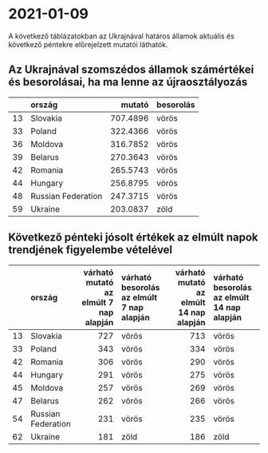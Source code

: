 # 2021-01-09
A következő táblázatokban az Ukrajnával határos államok aktuális és következő péntekre előrejelzett mutatói láthatók.
## Az Ukrajnával szomszédos államok számértékei és besorolásai, ha ma lenne az újraosztályozás

|   |ország             |   mutató|besorolás |
|:--|:------------------|--------:|:---------|
|13 |Slovakia           | 707.4896|vörös     |
|33 |Poland             | 322.4366|vörös     |
|36 |Moldova            | 316.7852|vörös     |
|39 |Belarus            | 270.3643|vörös     |
|42 |Romania            | 265.5743|vörös     |
|44 |Hungary            | 256.8795|vörös     |
|48 |Russian Federation | 247.3715|vörös     |
|59 |Ukraine            | 203.0837|zöld      |
## Következő pénteki jósolt értékek az elmúlt napok trendjének figyelembe vételével
|   |ország             | várható mutató az elmúlt 7 nap alapján|várható besorolás az elmúlt 7 nap alapján | várható mutató az elmúlt 14 nap alapján|várható besorolás az elmúlt 14 nap alapján |
|:--|:------------------|--------------------------------------:|:-----------------------------------------|---------------------------------------:|:------------------------------------------|
|13 |Slovakia           |                                    727|vörös                                     |                                     713|vörös                                      |
|33 |Poland             |                                    343|vörös                                     |                                     334|vörös                                      |
|42 |Romania            |                                    306|vörös                                     |                                     290|vörös                                      |
|44 |Hungary            |                                    291|vörös                                     |                                     275|vörös                                      |
|45 |Moldova            |                                    257|vörös                                     |                                     269|vörös                                      |
|47 |Belarus            |                                    262|vörös                                     |                                     266|vörös                                      |
|54 |Russian Federation |                                    231|vörös                                     |                                     235|vörös                                      |
|62 |Ukraine            |                                    181|zöld                                      |                                     186|zöld                                       |
